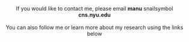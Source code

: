 
<p align="center">If you would like to contact me, please email <b>manu</b> snailsymbol <b>cns.nyu.edu</b></br></br> You can also follow me or learn more about my research using the links below</p>
